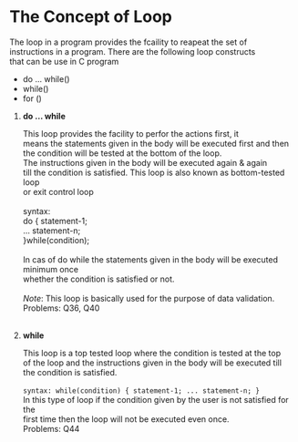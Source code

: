 # The Concept of Loop
The loop in a program provides the fcaility to reapeat the set of<br>
instructions in a program. There are the following loop constructs <br>
that can be use in C program

- do ... while()
- while()
- for ()

1. **do ... while**  
                <p>This loop provides the facility to perfor the actions first, it<br>
                means the statements given in the body will be executed first and then<br>
                the condition will be tested at the bottom of the loop.<br>
                The instructions given in the body will be executed again & again <br>
                till the condition is satisfied. This loop is also known as bottom-tested loop<br>
                or exit control loop<br>
                <br>
                syntax:<br>
                  do {<rb>
                    statement-1;<br>
                    ...
                    statement-n;<br>
                  }while(condition);<br>
                <br>
                In cas of do while the statements given in the body will be executed minimum once<br>
                whether the condition is satisfied or not.<br>
                <br>
                *Note*: This loop is basically used for the purpose of data validation.<br>
                Problems: Q36, Q40<br>
                <br>
                </p>
2. **while** 
                <p>This loop is a top tested loop where the condition is tested at the top <br>
                of  the loop and the instructions given in the body will be executed till <br>
                the condition is satisfied.<br>
                <br>
                  ```
                    syntax:
                      while(condition) {
                        statement-1;
                        ...
                        statement-n;
                      }
                  ```
                <br>
                In this type of loop if the condition given by the user is not satisfied for the<br>
                first time then the loop will not be executed even once.<br>
                Problems: Q44
                </p>
      

